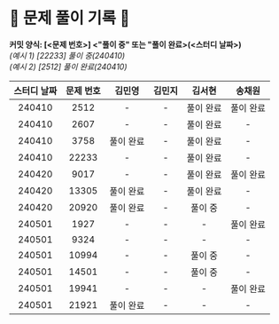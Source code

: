 # 💚 문제 풀이 기록 💚

**커밋 양식: [<문제 번호>] <"풀이 중" 또는 "풀이 완료>(<스터디 날짜>)**  
_(예시 1) [22233] 풀이 중(240410)_  
_(예시 2) [2512] 풀이 완료(240410)_

| **스터디 날짜** | **문제 번호** | **김민영** | **김민지** | **김서현** | **송채원** |
| :-------------: | :-----------: | :--------: | :--------: | :--------: | :--------: |
|240410|2512|-|-|풀이 완료|풀이 완료|
|240410|2607|-|-|풀이 완료|-|
|240410|3758|풀이 완료|-|풀이 완료|-|
|240410|22233|-|-|풀이 완료|-|
|240420|9017|-|-|풀이 완료|풀이 완료|
|240420|13305|풀이 완료|-|풀이 완료|-|
|240420|20920|풀이 완료|-|풀이 중|-|
|240501|1927|-|-|-|풀이 완료|
|240501|9324|-|-|-|-|
|240501|10994|-|-|풀이 중|-|
|240501|14501|-|-|풀이 중|-|
|240501|19941|-|-|-|풀이 완료|
|240501|21921|풀이 완료|-|-|-|
